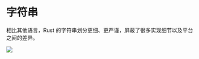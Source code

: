 # 字符串

相比其他语言，Rust 的字符串划分更细、更严谨，屏蔽了很多实现细节以及平台之间的差异。

![](https://file-linker.oss-cn-hangzhou.aliyuncs.com/202410100954486.png)